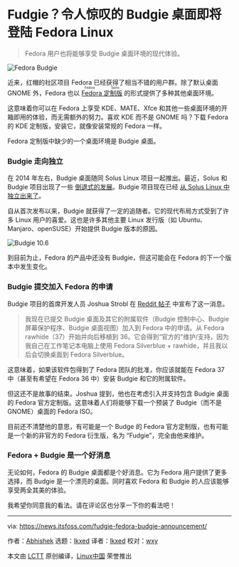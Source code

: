 [#]: subject: "Fudgie? The Awesome Budgie Desktop is Coming to Fedora Linux Soon"
[#]: via: "https://news.itsfoss.com/fudgie-fedora-budgie-announcement/"
[#]: author: "Abhishek https://news.itsfoss.com/author/root/"
[#]: collector: "lkxed"
[#]: translator: "lkxed"
[#]: reviewer: "wxy"
[#]: publisher: "wxy"
[#]: url: "https://linux.cn/article-14610-1.html"

Fudgie？令人惊叹的 Budgie 桌面即将登陆 Fedora Linux
======

> Fedora 用户也将能够享受 Budgie 桌面环境的现代体验。

![Fedora Budgie][1]

近来，红帽的社区项目 Fedora 已经获得了相当不错的用户群。除了默认桌面 GNOME 外，Fedora 也以 <ruby>[Fedora 定制版][2]<rt>Fedora Spins</rt></ruby> 的形式提供了多种其他桌面环境。

这意味着你可以在 Fedora 上享受 KDE、MATE、Xfce 和其他一些桌面环境的开箱即用的体验，而无需额外的努力。喜欢 KDE 而不是 GNOME 吗？下载 Fedora 的 KDE 定制版，安装它，就像安装常规的 Fedora 一样。

Fedora 定制版中缺少的一个桌面环境是 Budgie 桌面。

### Budgie 走向独立

在 2014 年左右，Budgie 桌面随同 Solus Linux 项目一起推出。最近，Solus 和 Budgie 项目出现了一些 [倒退式的发展][3]。Budgie 项目现在已经 [从 Solus Linux 中独立出来了][4]。

自从首次发布以来，Budgie 就获得了一定的追随者。它的现代布局方式受到了许多 Linux 用户的喜爱。这也是许多其他主要 Linux 发行版（如 Ubuntu、Manjaro、openSUSE）开始提供 Budgie 版本的原因。

![Budgie 10.6][5]

到目前为止，Fedora 的产品中还没有 Budgie，但这可能会在 Fedora 的下一个版本中发生变化。

### Budgie 提交加入 Fedora 的申请

Budgie 项目的首席开发人员 Joshua Strobl 在 [Reddit 帖子][6] 中宣布了这一消息。

> 我现在已提交 Budgie 桌面及其它的附属软件（Budgie 控制中心、Budgie 屏幕保护程序、Budgie 桌面视图）加入到 Fedora 中的申请。从 Fedora rawhide（37）开始并向后移植到 36。它会得到“官方的”维护/支持，因为我自己在工作笔记本电脑上使用 Fedora Silverblue + rawhide，并且我以后会切换桌面到 Fedora Silverblue。

这意味着，如果该软件包得到了 Fedora 团队的批准，你应该就能在 Fedora 37 中（甚至有希望在 Fedora 36 中）安装 Budgie 和它的附属软件。

但这还不是故事的结束。Joshua 提到，他也在考虑引入并支持包含 Budgie 桌面的 Fedora 官方定制版。这意味着人们将能够下载一个预装了 Budgie（而不是 GNOME）桌面的 Fedora ISO。

目前还不清楚他的意思，有可能是一个 Budge 的 Fedora 官方定制版，也有可能是一个新的非官方的 Fedora 衍生版，名为 “Fudgie”，完全由他来维护。

### Fedora + Budgie 是一个好消息

无论如何，Fedora 的 Budgie 桌面都是个好消息。它为 Fedora 用户提供了更多选择，而 Budgie 是一个漂亮的桌面。同时喜欢 Fedora 和 Budgie 的人应该能够享受两全其美的体验。

我希望你同意我的看法。请在评论区也分享一下你的看法吧！

--------------------------------------------------------------------------------

via: https://news.itsfoss.com/fudgie-fedora-budgie-announcement/

作者：[Abhishek][a]
选题：[lkxed][b]
译者：[lkxed](https://github.com/lkxed)
校对：[wxy](https://github.com/wxy)

本文由 [LCTT](https://github.com/LCTT/TranslateProject) 原创编译，[Linux中国](https://linux.cn/) 荣誉推出

[a]: https://news.itsfoss.com/author/root/
[b]: https://github.com/lkxed
[1]: https://news.itsfoss.com/wp-content/uploads/2022/05/fedora-budgie.png
[2]: https://spins.fedoraproject.org
[3]: https://news.itsfoss.com/solus-co-lead-resign-budgie-serpent/
[4]: https://news.itsfoss.com/budgie-10-6-release/
[5]: https://news.itsfoss.com/wp-content/uploads/2022/04/budgie-10.61-1024x576.jpg
[6]: https://www.reddit.com/r/Fedora/comments/uq3gah/budgie_desktop_has_now_been_submitted_for/
